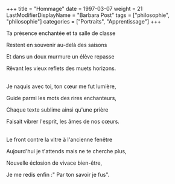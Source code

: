 +++
title = "Hommage"
date = 1997-03-07
weight = 21
LastModifierDisplayName = "Barbara Post"
tags = ["philosophie", "philosophie"]
categories = ["Portraits", "Apprentissage"]
+++

Ta présence enchantée et ta salle de classe

Restent en souvenir au-delà des saisons

Et dans un doux murmure un élève repasse

Rêvant les vieux reflets des muets horizons.

 \
Je naquis avec toi, ton cœur me fut lumière,

Guide parmi les mots des rires enchanteurs,

Chaque texte sublime ainsi qu'une prière

Faisait vibrer l'esprit, les âmes de nos cœurs.

 \
Le front contre la vitre à l'ancienne fenêtre

Aujourd'hui je t'attends mais ne te cherche plus,

Nouvelle éclosion de vivace bien-être,

Je me redis enfin :" Par ton savoir je fus".
